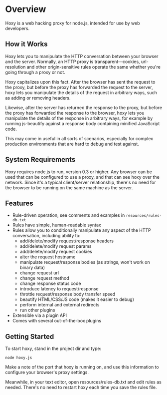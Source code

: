 Overview
========

Hoxy is a web hacking proxy for node.js, intended for use by web developers.

How it Works
------------

Hoxy lets you to manipulate the HTTP conversation between your browser and the server. Normally, an HTTP proxy is transparent—cookies, url-resolution and other origin-sensitive rules operate the same whether you're going through a proxy or not.

Hoxy capitalizes upon this fact. After the browser has sent the request to the proxy, but before the proxy has forwarded the request to the server, hoxy lets you manipulate the details of the request in arbitrary ways, such as adding or removing headers.

Likewise, after the server has returned the response to the proxy, but before the proxy has forwarded the response to the browser, hoxy lets you manipulate the details of the response in arbitrary ways, for example by running js-beautify against a response body containing minified JavaScript code.

This may come in useful in all sorts of scenarios, especially for complex production environments that are hard to debug and test against.

System Requirements
--------------------

Hoxy requires node.js to run, version 0.3 or higher. Any browser can be used that can be configured to use a proxy, and that can see hoxy over the network. Since it's a typical client/server relationship, there's no need for the browser to be running on the same machine as the server.

Features
--------

* Rule-driven operation, see comments and examples in `resources/rules-db.txt`
* Rules have simple, human-readable syntax
* Rules allow you to conditionally manipulate any aspect of the HTTP conversation, including ability to:
    * add/delete/modify request/response headers
    * add/delete/modify request params
    * add/delete/modify request cookies
    * alter the request hostname
    * manipulate request/response bodies (as strings, won't work on binary data)
    * change request url
    * change request method
    * change response status code
    * introduce latency to request/response
    * throttle request/response body transfer speed
    * beautify HTML/CSS/JS code (makes it easier to debug)
    * perform internal and external redirects
    * run other plugins
* Extensible via a plugin API
* Comes with several out-of-the-box plugins

Getting Started
---------------

To start hoxy, stand in the project dir and type:

    node hoxy.js

Make a note of the port that hoxy is running on, and use this information to configure your browser's proxy settings.

Meanwhile, in your text editor, open resources/rules-db.txt and edit rules as needed. There's no need to restart hoxy each time you save the rules file.
